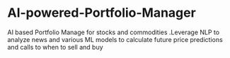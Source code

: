 # AI-powered-Portfolio-Manager
AI based Portfolio Manage for stocks and commodities .Leverage NLP to analyze news and various ML models to calculate future price predictions and calls to when to sell and buy
